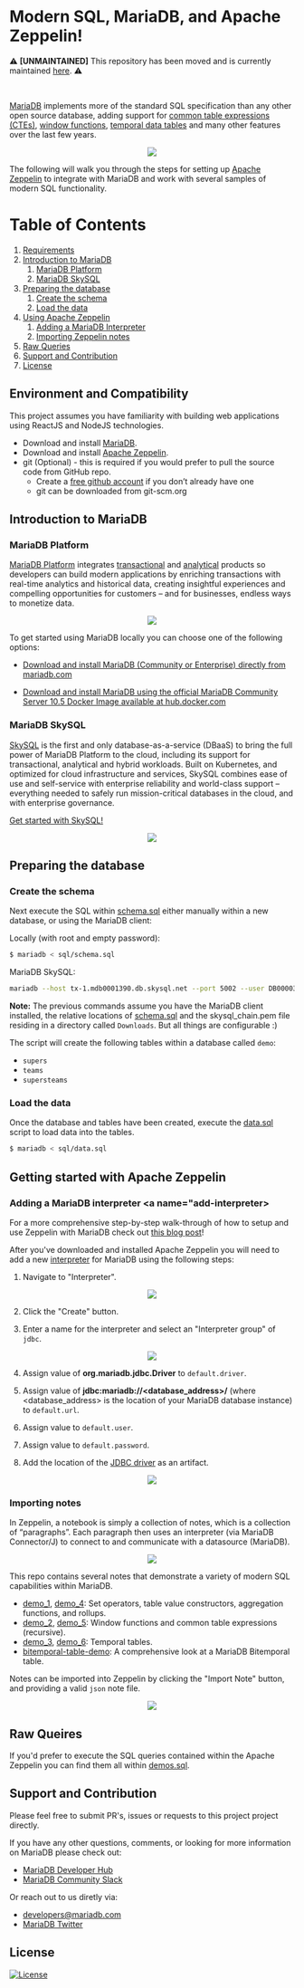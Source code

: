 # Modern SQL, MariaDB, and Apache Zeppelin!

⚠️ **[UNMAINTAINED]** This repository has been moved and is currently maintained [here](https://github.com/mariadb-developers/mariadb-modern-sql-samples). ⚠️

<br />

[MariaDB](http://www.mariadb.com) implements more of the standard SQL specification than any other open source database, adding support for [common table expressions (CTEs)](https://mariadb.com/kb/en/with/), [window functions](https://mariadb.com/kb/en/window-functions/), [temporal data tables](https://mariadb.com/kb/en/temporal-data-tables/) and many other features over the last few years. 

<p align="center" spacing="10">
    <kbd>
        <img src="media/demo.gif" />
    </kbd>
</p>

The following will walk you through the steps for setting up [Apache Zeppelin](https://zeppelin.apache.org/) to integrate with MariaDB and work with several samples of modern SQL functionality. 

# Table of Contents
1. [Requirements](#requirements)
2. [Introduction to MariaDB](#introduction)
    1. [MariaDB Platform](#platform)
    2. [MariaDB SkySQL](#skysql)
3. [Preparing the database](#prepare)
    1. [Create the schema](#schema)
    2. [Load the data](#data)
4. [Using Apache Zeppelin](#getting-started)
    1. [Adding a MariaDB Interpreter](#add-interpreter)
    2. [Importing Zeppelin notes](#import-note)
5. [Raw Queries](#queries)
6. [Support and Contribution](#support-contribution)
7. [License](#license)

## Environment and Compatibility <a name="requirements"></a>

This project assumes you have familiarity with building web applications using ReactJS and NodeJS technologies. 

* Download and install [MariaDB](#introduction). 
* Download and install [Apache Zeppelin](https://zeppelin.apache.org/download.html).
* git (Optional) - this is required if you would prefer to pull the source code from GitHub repo.
    - Create a [free github account](https://github.com/) if you don’t already have one
    - git can be downloaded from git-scm.org

## Introduction to MariaDB <a name="introduction"></a>

### MariaDB Platform <a name="platform"></a>

[MariaDB Platform](https://mariadb.com/products/mariadb-platform/) integrates [transactional](https://mariadb.com/products/mariadb-platform-transactional/) and [analytical](https://mariadb.com/products/mariadb-platform-analytical/) products so developers can build modern applications by enriching transactions with real-time analytics and historical data, creating insightful experiences and compelling opportunities for customers – and for businesses, endless ways to monetize data. 

<p align="center" spacing="10">
    <kbd>
        <img src="media/platform.png" />
    </kbd>
</p>

To get started using MariaDB locally you can choose one of the following options:

* [Download and install MariaDB (Community or Enterprise) directly from mariadb.com](https://mariadb.com/docs/deploy/installation/) 

* [Download and install MariaDB using the official MariaDB Community Server 10.5 Docker Image available at hub.docker.com](https://hub.docker.com/r/mariadb/columnstore)

### MariaDB SkySQL <a name="skysql">

[SkySQL](https://mariadb.com/products/skysql/) is the first and only database-as-a-service (DBaaS) to bring the full power of MariaDB Platform to the cloud, including its support for transactional, analytical and hybrid workloads. Built on Kubernetes, and optimized for cloud infrastructure and services, SkySQL combines ease of use and self-service with enterprise reliability and world-class support – everything needed to safely run mission-critical databases in the cloud, and with enterprise governance.

[Get started with SkySQL!](https://mariadb.com/products/skysql/#get-started)

<p align="center" spacing="10">
    <kbd>
        <img src="media/skysql.png" />
    </kbd>
</p>

## Preparing the database <a name="prepare"></a>

### Create the schema <a name="schema"></a>

Next execute the SQL within [schema.sql](sql/schema.sql) either manually within a new database, or using the MariaDB client:

Locally (with root and empty password):
```bash
$ mariadb < sql/schema.sql
```

MariaDB SkySQL:
```bash
mariadb --host tx-1.mdb0001390.db.skysql.net --port 5002 --user DB00003108 -pPassword123! --ssl-ca ~/Downloads/skysql_chain.pem < sql/schema.sql>
```

**Note:** The previous commands assume you have the MariaDB client installed, the relative locations of [schema.sql](sql/schema.sql) and the skysql_chain.pem file residing in a directory called `Downloads`. But all things are configurable :)

The script will create the following tables within a database called `demo`:

* `supers`
* `teams`
* `supersteams`

### Load the data <a name="data"></a>

Once the database and tables have been created, execute the [data.sql](sql/data.sql) script to load data into the tables.

```bash
$ mariadb < sql/data.sql
```

## Getting started with Apache Zeppelin<a name="getting-started"></a>

### Adding a MariaDB interpreter <a name="add-interpreter></a>

For a more comprehensive step-by-step walk-through of how to setup and use Zeppelin with MariaDB check out [this blog post](https://mariadb.com/resources/blog/create-beautiful-data-with-mariadb-skysql-and-apache-zeppelin/)!

After you've downloaded and installed Apache Zeppelin you will need to add a new [interpreter](https://zeppelin.apache.org/docs/0.8.2/usage/interpreter/overview.html) for MariaDB using the following steps:

1. Navigate to "Interpreter".

<p align="center" spacing="10">
    <kbd>
        <img src="media/interpreter.png" />
    </kbd>
</p>

2. Click the "Create" button.

3. Enter a name for the interpreter and select an "Interpreter group" of `jdbc`.

<p align="center" spacing="10">
    <kbd>
        <img src="media/name.png" />
    </kbd>
</p>

4. Assign value of **org.mariadb.jdbc.Driver** to `default.driver`.

5. Assign value of **jdbc:mariadb://<database_address>/** (where <database_address> is the location of your MariaDB database instance) to `default.url`.

6. Assign value to `default.user`.

7. Assign value to `default.password`.

8. Add the location of the [JDBC driver](https://mariadb.com/downloads/#connectors) as an artifact.

<p align="center" spacing="10">
    <kbd>
        <img src="media/artifact.png" />
    </kbd>
</p>

### Importing notes <a name="import-notes"></a>

In Zeppelin, a notebook is simply a collection of notes, which is a collection of “paragraphs”. Each paragraph then uses an interpreter (via MariaDB Connector/J) to connect to and communicate with a datasource (MariaDB).

<p align="center" spacing="10">
    <kbd>
        <img src="media/zeppelin.png" />
    </kbd>
</p>

This repo contains several notes that demonstrate a variety of modern SQL capabilities within MariaDB. 

* [demo_1](zeppelin/demo_1.json), [demo_4](zeppelin/demo_4.json): Set operators, table value constructors, aggregation functions, and rollups. 
* [demo_2](zeppelin/demo_2.json), [demo_5](zeppelin/demo_5.json): Window functions and common table expressions (recursive).
* [demo_3](zeppelin/demo_3.json), [demo_6](zeppelin/demo_6.json): Temporal tables.
* [bitemporal-table-demo](bitemporal-table-demo.json): A comprehensive look at a MariaDB Bitemporal table. 

Notes can be imported into Zeppelin by clicking the "Import Note" button, and providing a valid `json` note file.

<p align="center" spacing="10">
    <kbd>
        <img src="media/import.png" />
    </kbd>
</p>

## Raw Queires <a name="queries"></a>

If you'd prefer to execute the SQL queries contained within the Apache Zeppelin you can find them all within [demos.sql](sql/demos.sql).

## Support and Contribution <a name="support-contribution"></a>

Please feel free to submit PR's, issues or requests to this project project directly.

If you have any other questions, comments, or looking for more information on MariaDB please check out:

* [MariaDB Developer Hub](https://mariadb.com/developers)
* [MariaDB Community Slack](https://r.mariadb.com/join-community-slack)

Or reach out to us diretly via:

* [developers@mariadb.com](mailto:developers@mariadb.com)
* [MariaDB Twitter](https://twitter.com/mariadb)

## License  <a name="license"></a>
[![License](https://img.shields.io/badge/License-Apache%202.0-blue.svg?style=plastic)](https://opensource.org/licenses/Apache-2.0)
